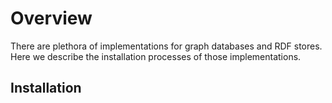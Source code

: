 # Overview

There are plethora of implementations for graph databases and RDF
stores.
Here we describe the installation processes of those implementations.

## Installation

